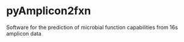 # pyAmplicon2fxn
Software for the prediction of microbial function capabilities from 16s amplicon data
